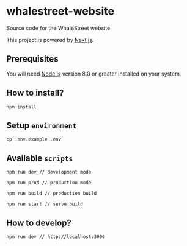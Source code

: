 # whalestreet-website

Source code for the WhaleStreet website

This project is powered by [Next.js](https://github.com/zeit/next.js/).

## Prerequisites

You will need [Node.js](https://nodejs.org) version 8.0 or greater installed on your system.

## How to install?

```shell
npm install
```

## Setup `environment`

```shell
cp .env.example .env
```

## Available `scripts`

```shell
npm run dev // development mode

npm run prod // production mode

npm run build // production build

npm run start // serve build
```

## How to develop?

```shell
npm run dev // http://localhost:3000
```